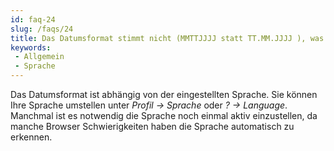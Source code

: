 ```yaml
---
id: faq-24
slug: /faqs/24
title: Das Datumsformat stimmt nicht (MMTTJJJJ statt TT.MM.JJJJ ), was kann ich tun
keywords:
 - Allgemein
 - Sprache
---
```

Das Datumsformat ist abhängig von der eingestellten Sprache. Sie können Ihre Sprache umstellen unter *Profil -> Sprache* oder *? -> Language*. Manchmal ist es notwendig die Sprache noch einmal aktiv einzustellen, da manche Browser Schwierigkeiten haben die Sprache automatisch zu erkennen. 
